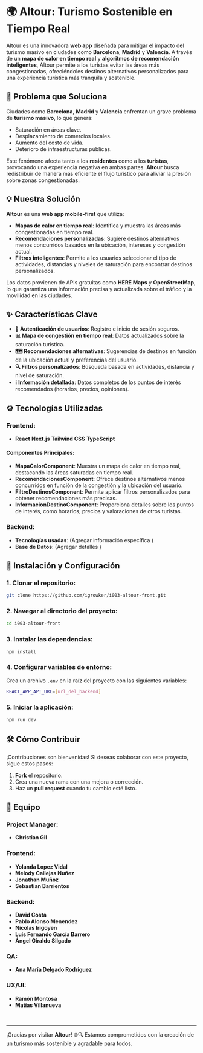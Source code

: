 
# 🌍 Altour: Turismo Sostenible en Tiempo Real

Altour es una innovadora **web app** diseñada para mitigar el impacto del turismo masivo en ciudades como **Barcelona**, **Madrid** y **Valencia**. A través de un **mapa de calor en tiempo real** y **algoritmos de recomendación inteligentes**, Altour permite a los turistas evitar las áreas más congestionadas, ofreciéndoles destinos alternativos personalizados para una experiencia turística más tranquila y sostenible.

## 🚨 Problema que Soluciona

Ciudades como **Barcelona**, **Madrid** y **Valencia** enfrentan un grave problema de **turismo masivo**, lo que genera:

- Saturación en áreas clave.
- Desplazamiento de comercios locales.
- Aumento del costo de vida.
- Deterioro de infraestructuras públicas.

Este fenómeno afecta tanto a los **residentes** como a los **turistas**, provocando una experiencia negativa en ambas partes. **Altour** busca redistribuir de manera más eficiente el flujo turístico para aliviar la presión sobre zonas congestionadas.

## 💡 Nuestra Solución

**Altour** es una **web app mobile-first** que utiliza:

- **Mapas de calor en tiempo real**: Identifica y muestra las áreas más congestionadas en tiempo real.
- **Recomendaciones personalizadas**: Sugiere destinos alternativos menos concurridos basados en la ubicación, intereses y congestión actual.
- **Filtros inteligentes**: Permite a los usuarios seleccionar el tipo de actividades, distancias y niveles de saturación para encontrar destinos personalizados.

Los datos provienen de APIs gratuitas como **HERE Maps** y **OpenStreetMap**, lo que garantiza una información precisa y actualizada sobre el tráfico y la movilidad en las ciudades.

## ✨ Características Clave

- **🚪 Autenticación de usuarios**: Registro e inicio de sesión seguros.
- **📊 Mapa de congestión en tiempo real**: Datos actualizados sobre la saturación turística.
- **🗺️ Recomendaciones alternativas**: Sugerencias de destinos en función de la ubicación actual y preferencias del usuario.
- **🔍 Filtros personalizados**: Búsqueda basada en actividades, distancia y nivel de saturación.
- **ℹ️ Información detallada**: Datos completos de los puntos de interés recomendados (horarios, precios, opiniones).

## ⚙️ Tecnologías Utilizadas

### Frontend:
- **React**  **Next.js**  **Tailwind CSS**  **TypeScript**

#### Componentes Principales:
- **MapaCalorComponent**: Muestra un mapa de calor en tiempo real, destacando las áreas saturadas en tiempo real.
- **RecomendacionesComponent**: Ofrece destinos alternativos menos concurridos en función de la congestión y la ubicación del usuario.
- **FiltroDestinosComponent**: Permite aplicar filtros personalizados para obtener recomendaciones más precisas.
- **InformacionDestinoComponent**: Proporciona detalles sobre los puntos de interés, como horarios, precios y valoraciones de otros turistas.

### Backend:
- **Tecnologías usadas**: (Agregar información específica )
- **Base de Datos**: (Agregar detalles )

## 🚀 Instalación y Configuración

### 1. Clonar el repositorio:

```bash
git clone https://github.com/igrowker/i003-altour-front.git
```

### 2. Navegar al directorio del proyecto:

```bash
cd i003-altour-front
```

### 3. Instalar las dependencias:

```bash
npm install
```

### 4. Configurar variables de entorno:

Crea un archivo `.env` en la raíz del proyecto con las siguientes variables:

```bash
REACT_APP_API_URL=[url_del_backend]
```

### 5. Iniciar la aplicación:

```bash
npm run dev
```

## 🛠️ Cómo Contribuir

¡Contribuciones son bienvenidas! Si deseas colaborar con este proyecto, sigue estos pasos:

1. **Fork** el repositorio.
2. Crea una nueva rama con una mejora o corrección.
3. Haz un **pull request** cuando tu cambio esté listo.

## 👥 Equipo

### Project Manager:
- **Christian Gil**

### Frontend:
- **Yolanda Lopez Vidal**
- **Melody Callejas Nuñez**
- **Jonathan Muñoz**
- **Sebastian Barrientos**

### Backend:
- **David Costa**
- **Pablo Alonso Menendez**
- **Nicolas Irigoyen**
- **Luis Fernando García Barrero**
- **Ángel Giraldo Silgado**

### QA:
- **Ana María Delgado Rodriguez**

### UX/UI:
- **Ramón Montosa**
- **Matías Villanueva**

<br/>

---

¡Gracias por visitar **Altour**! 🌐🔍 Estamos comprometidos con la creación de un turismo más sostenible y agradable para todos.

